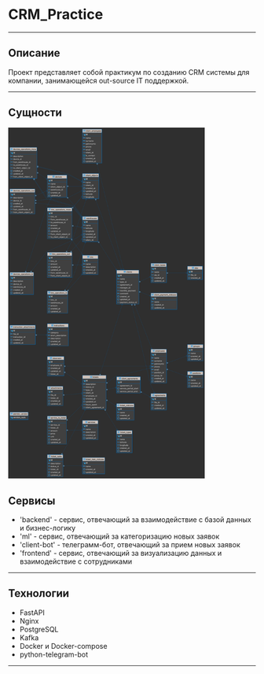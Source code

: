 # CRM_Practice
___

## Описание
Проект представляет собой практикум по созданию CRM системы для компании, занимающейся out-source IT поддержкой.

___

## Сущности

<img alt="ERD" src=".github/db-diagram.png" style="width: auto; height: auto; max-width: 400px;">

## Сервисы

- 'backend' - сервис, отвечающий за взаимодействие с базой данных и бизнес-логику
- 'ml' - сервис, отвечающий за категоризацию новых заявок
- 'client-bot' - телеграмм-бот, отвечающий за прием новых заявок
- 'frontend' - сервис, отвечающий за визуализацию данных и взаимодействие с сотрудниками


___

## Технологии

- FastAPI
- Nginx
- PostgreSQL
- Kafka
- Docker и Docker-compose
- python-telegram-bot

___